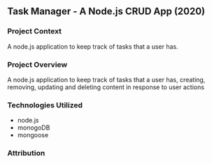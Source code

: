 ## Task Manager - A Node.js CRUD App (2020)

### Project Context

A node.js application to keep track of tasks that a user has.

### Project Overview

A node.js application to keep track of tasks that a user has, creating, removing, updating and deleting content in response to user actions

### Technologies Utilized

- node.js
- monogoDB
- mongoose

### Attribution
